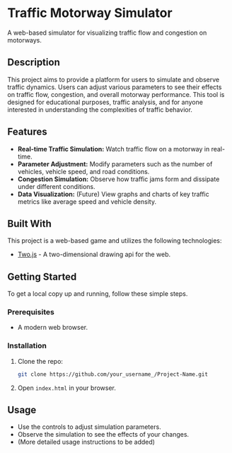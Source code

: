 # Traffic Motorway Simulator

A web-based simulator for visualizing traffic flow and congestion on motorways.

## Description

This project aims to provide a platform for users to simulate and observe traffic dynamics. Users can adjust various parameters to see their effects on traffic flow, congestion, and overall motorway performance. This tool is designed for educational purposes, traffic analysis, and for anyone interested in understanding the complexities of traffic behavior.

## Features

*   **Real-time Traffic Simulation:** Watch traffic flow on a motorway in real-time.
*   **Parameter Adjustment:** Modify parameters such as the number of vehicles, vehicle speed, and road conditions.
*   **Congestion Simulation:** Observe how traffic jams form and dissipate under different conditions.
*   **Data Visualization:** (Future) View graphs and charts of key traffic metrics like average speed and vehicle density.

## Built With

This project is a web-based game and utilizes the following technologies:

*   [Two.js](http://two.js.org/) - A two-dimensional drawing api for the web.

## Getting Started

To get a local copy up and running, follow these simple steps.

### Prerequisites

*   A modern web browser.

### Installation

1.  Clone the repo:
    ```sh
    git clone https://github.com/your_username_/Project-Name.git
    ```
2.  Open `index.html` in your browser.

## Usage

-   Use the controls to adjust simulation parameters.
-   Observe the simulation to see the effects of your changes.
-   (More detailed usage instructions to be added)